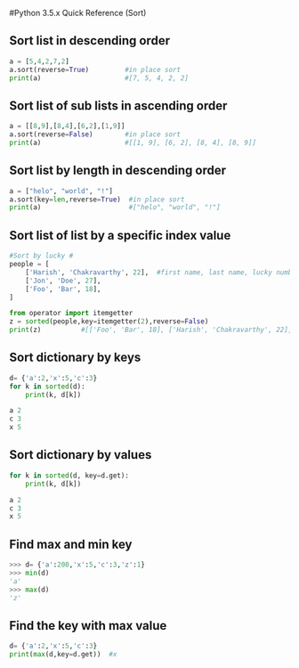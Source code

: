 #Python 3.5.x Quick Reference (Sort)

## Sort list in descending order
````python
a = [5,4,2,7,2]
a.sort(reverse=True)         #in place sort
print(a)                     #[7, 5, 4, 2, 2]
````

## Sort list of sub lists in ascending order
````python
a = [[8,9],[8,4],[6,2],[1,9]]
a.sort(reverse=False)        #in place sort
print(a)                     #[[1, 9], [6, 2], [8, 4], [8, 9]] 
````

## Sort list by length in descending order
````python
a = ["helo", "world", "!"]
a.sort(key=len,reverse=True)  #in place sort
print(a)                      #["helo", "world", "!"]
````

## Sort list of list by a specific index value
```python
#Sort by lucky #
people = [
    ['Harish', 'Chakravarthy', 22],  #first name, last name, lucky number
    ['Jon', 'Doe', 27],
    ['Foo', 'Bar', 18],
]

from operator import itemgetter
z = sorted(people,key=itemgetter(2),reverse=False)
print(z)          #[['Foo', 'Bar', 18], ['Harish', 'Chakravarthy', 22], ['Jon', 'Doe', 27]]
````

## Sort dictionary by keys
```python
d= {'a':2,'x':5,'c':3}
for k in sorted(d):
	print(k, d[k])

a 2
c 3
x 5	
````


## Sort dictionary by values
```python
for k in sorted(d, key=d.get):
	print(k, d[k])

a 2
c 3
x 5
````

## Find max and min key
```python
>>> d= {'a':200,'x':5,'c':3,'z':1}
>>> min(d)
'a'
>>> max(d)
'z'
```

## Find the key with max value
```python
d= {'a':2,'x':5,'c':3}
print(max(d,key=d.get))  #x
```
